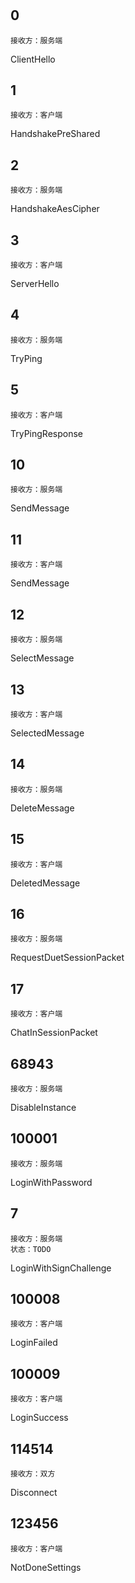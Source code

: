 #  

## 0

```
接收方：服务端
```

ClientHello

## 1

```
接收方：客户端
```

HandshakePreShared

## 2

```
接收方：服务端
```

HandshakeAesCipher

## 3

```
接收方：客户端
```

ServerHello

## 4

```
接收方：服务端
```

TryPing

## 5

```
接收方：客户端
```

TryPingResponse


## 10

```
接收方：服务端
```

SendMessage

## 11

```
接收方：客户端
```

SendMessage

## 12

```
接收方：服务端
```

SelectMessage

## 13

```
接收方：客户端
```

SelectedMessage

## 14

```
接收方：服务端
```

DeleteMessage

## 15

```
接收方：客户端
```

DeletedMessage

## 16

```
接收方：服务端
```

RequestDuetSessionPacket

## 17

```
接收方：客户端
```

ChatInSessionPacket

## 68943

```
接收方：服务端
```

DisableInstance

## 100001

```
接收方：服务端
```

LoginWithPassword

## 7

```
接收方：服务端
状态：TODO
```

LoginWithSignChallenge

## 100008

```
接收方：客户端
```

LoginFailed

## 100009

```
接收方：客户端
```

LoginSuccess

## 114514

```
接收方：双方
```

Disconnect

## 123456

```
接收方：客户端 
```

NotDoneSettings